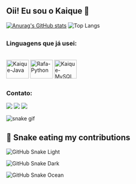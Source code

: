 ## Oii! Eu sou o Kaique 👋
[![Anurag's GitHub stats](https://github-readme-stats.vercel.app/api?username=Kaique-Sachelli&show_icons=true&theme=tokyonight)](https://github.com/anuraghazra/github-readme-stats)
![Top Langs](https://github-readme-stats.vercel.app/api/top-langs/?username=Kaique-Sachelli&layout=compact&theme=tokyonight)

##

### Linguagens que já usei:

<div style="display: inline_block"><br>       
  <img align="center" alt="Kaique-Java" height="50" width="60" src="https://cdn.jsdelivr.net/gh/devicons/devicon@latest/icons/java/java-original-wordmark.svg">   
  <img align="center" alt="Rafa-Python" height="50" width="60" src="https://cdn.jsdelivr.net/gh/devicons/devicon@latest/icons/python/python-original-wordmark.svg">
  <img align="center" alt="Kaique-MySQL" height="50" width="60" src="https://cdn.jsdelivr.net/gh/devicons/devicon@latest/icons/mysql/mysql-original-wordmark.svg">
</div>

##

### Contato:
<div> 
 <a href="https://instagram.com/kai._sff" target="_blank"><img src="https://img.shields.io/badge/-Instagram-%23E4405F?style=for-the-badge&logo=instagram&logoColor=white" target="_blank"></a>
 <a href="https://discord.gg/kai_sff" target="_blank"><img src="https://img.shields.io/badge/Discord-7289DA?style=for-the-badge&logo=discord&logoColor=white" target="_blank"></a> 
 <a href = "mailto:kaique.safefe@gmail.com"><img src="https://img.shields.io/badge/-Gmail-%23333?style=for-the-badge&logo=gmail&logoColor=white" target="_blank"></a>
</div>

![snake gif](https://github.com/Kaique-Sachelli/Kaique-Sachelli/blob/output/github-contribution-grid-snake.gif)


            
## 🐍 Snake eating my contributions

![GitHub Snake Light](https://github.com/kaiquesachelli/kaiquesachelli/blob/output/github-snake.svg)

![GitHub Snake Dark](https://github.com/kaiquesachelli/kaiquesachelli/blob/output/github-snake-dark.svg?palette=github-dark)

![GitHub Snake Ocean](https://github.com/kaiquesachelli/kaiquesachelli/blob/output/ocean.gif?raw=true)



<!--
- 🔭 I’m currently working on ...
- 🌱 I’m currently learning ...
- 👯 I’m looking to collaborate on ...
- 🤔 I’m looking for help with ...
- 💬 Ask me about ...
- 📫 How to reach me: ...
- 😄 Pronouns: ...
- ⚡ Fun fact: ...
-->
